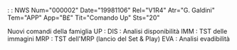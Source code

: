  :  : NWS Num="000002" Date="19981106" Rel="V1R4" Atr="G. Galdini" Tem="APP" App="B£" Tit="Comando Up" Sts="20"

Nuovi comandi della famiglia UP : 
DIS :        Analisi disponibilità
IMM :        TST delle immagini
MRP :        TST dell'MRP (lancio del Set & Play)
EVA :        Analisi evadibilità


